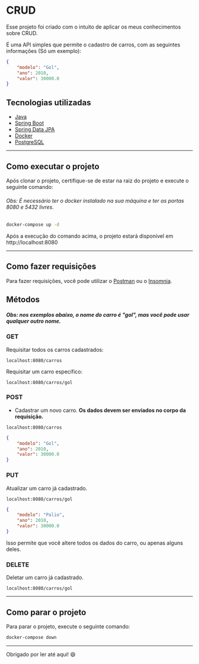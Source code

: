 # CRUD

Esse projeto foi criado com o intuito de aplicar os meus conhecimentos sobre CRUD.

É uma API simples que permite o cadastro de carros, com as seguintes informações (Só um exemplo):
```Json
{
	"modelo": "Gol",
	"ano": 2010,
	"valor": 30000.0
}
```


## Tecnologias utilizadas

- <a href="https://www.java.com/">Java</a>
- <a href="https://spring.io/projects/spring-boot">Spring Boot</a>
- <a href="https://spring.io/projects/spring-data-jpa">Spring Data JPA</a>
- <a href="https://www.docker.com/">Docker</a>
- <a href="https://www.postgresql.org/">PostgreSQL</a>

---
## Como executar o projeto

Após clonar o projeto, certifique-se de estar na raiz do projeto e execute o seguinte comando:

###### Obs: É necessário ter o docker instalado na sua máquina e ter as portas 8080 e 5432 livres.

```bash
docker-compose up -d
```

Após a execução do comando acima, o projeto estará disponível em http://localhost:8080

---
## Como fazer requisições

Para fazer requisições, você pode utilizar o <a href="https://www.postman.com/">Postman</a> ou o <a href="https://insomnia.rest/">Insomnia</a>.

## Métodos	

##### Obs: nos exemplos abaixo, o nome do carro é "gol", mas você pode usar qualquer outro nome.

### GET	
Requisitar todos os carros cadastrados:
```
localhost:8080/carros
```

Requisitar um carro específico:
```
localhost:8080/carros/gol
```

### POST
- Cadastrar um novo carro. **Os dados devem ser enviados no corpo da requisição.**
```
localhost:8080/carros
```
```Json
{
	"modelo": "Gol",
	"ano": 2010,
	"valor": 30000.0
}
```

### PUT

Atualizar um carro já cadastrado.
```
localhost:8080/carros/gol
```
```Json
{
	"modelo": "Palio",
	"ano": 2010,
	"valor": 30000.0
}
```

Isso permite que você altere todos os dados do carro, ou apenas alguns deles.

### DELETE

Deletar um carro já cadastrado.
```
localhost:8080/carros/gol
```

---

## Como parar o projeto

Para parar o projeto, execute o seguinte comando:

```bash
docker-compose down
```

---

Obrigado por ler até aqui! :smile: